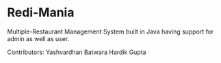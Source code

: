 # Redi-Mania
Multiple-Restaurant Management System built in Java having support for admin as well as user.

Contributors:
Yashvardhan Batwara
Hardik Gupta
